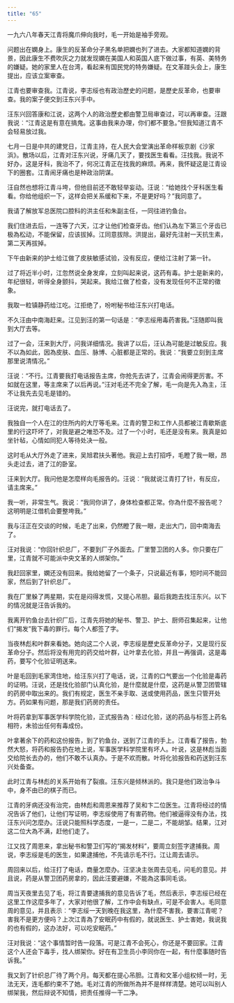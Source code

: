 ```yaml
---
title: "65"
---
```


一九六八年春天江青将魔爪伸向我时，毛一开始是袖手旁观。

问题出在嫻身上。康生的反革命分子黑名单把嫻也列了进去。大家都知道嫻的背景，因此康生不费吹灰之力就发现嫻在美国人和英国人底下做过事，有英、美特务的嫌疑。她的家里人在台湾，看起来有国民党的特务嫌疑。在文革踫头会上，康生提出，应该立案审查。

江青也要审查我。江青说，李志绥也有政治歷史的问题，是歷史反革命，也要审查。我的案子便交到汪东兴手中。

汪东兴回答康和江说，这两个人的政治歷史都由警卫局审查过，可以再审查。汪跟我说︰“江青这是有意在搞鬼。这事由我来办理，你们都不要急。”但我知道江青不会轻易放过我。

七月一日是中共的建党日，江青主持，在人民大会堂演出革命样板京剧《沙家浜》。散场以后，江青对汪东兴说，牙痛几天了，要找医生看看。汪找我。我说不好办，这是牙科，我治不了，何况江青正在找我的麻烦。再来，我怀疑这是江青设下的圈套。江青闹牙痛也是种政治阴谋。

汪自然也想将江青斗垮，但他目前还不敢轻举妄动。汪说︰“给她找个牙科医生看看。你给他组织一下，这样会把关系缓和下来，不是更好吗？”我同意了。

我请了解放军总医院口腔科的洪主任和朱副主任，一同往进钓鱼台。

我们住进去后，一连等了六天，江才让他们检查牙齿。他们认為左下第三个牙齿已极為松动，不能保留，应该拔掉。江同意拔除。洪提出，最好先注射一天抗生素，第二天再拔掉。

下午由新来的护士给江做了皮肤敏感试验，没有反应，便给江注射了第一针。

过了将近半小时，江忽然说全身发痒，立刻叫起来说，这药有毒。护士是新来的，年纪很轻，听得全身颤抖，哭起来。我给江做了检查，没有发现任何不正常的徵象。

我取一粒镇静药给江吃。江拒绝了，吩咐秘书给汪东兴打电话。

不久汪由中南海赶来。江见到汪的第一句话是︰“李志绥用毒药害我。”汪随即叫我到大厅去等。

过了一会，汪来到大厅，问我详细情况。我讲了以后，汪认為可能是过敏反应。我不以為如此，因為皮肤、血压、脉博、心脏都是正常的。我说︰“我要立刻到主席那里说清情况。”

汪说︰“不行。江青要我打电话报告主席，你抢先去讲了，江青会闹得更厉害。不如就在这里，等主席来了以后再说。”汪对毛还不完全了解，毛一向是先入為主，汪不让我先去见毛是错的。

汪说完，就打电话去了。

我独自一个人在江的住所内的大厅等毛来。江青的警卫和工作人员都被江青歇斯底里的行这吓坏了，对我是避之唯恐不及。过了一个小时，毛还是没有来。我真是如坐针毡，心情如同犯人等待处决一般。

这时毛从大厅外走了进来，吴旭君扶头著他。我迎上去打招呼，毛瞪了我一眼，昂头走过去，进了江的卧室。

汪来到大厅。我问他是怎麼样向毛报告的。汪说︰“我就说江青打了针，有反应，请主席来。”

我一听，非常生气。我说︰“我同你讲了，身体检查都正常。你為什麼不报告呢？这明明是江借机会要整垮我。”

我与汪正在交谈的时候，毛走了出来，仍然瞪了我一眼，走出大门，回中南海去了。

汪对我说︰“你回针织总厂，不要到厂子外面去。厂里警卫团的人多。你只要在厂里，江青就不可能派中央文革的人绑架你。”

我赶回家里，嫻还没有回来。我给她留了一个条子，只说最近有事，短时间不能回家，然后到了针织总厂。

我在厂里躲了两星期，实在是闷得发慌，又提心吊胆。最后我跑去找汪东兴。以下的情况就是汪告诉我的。

我离开钓鱼台去针织厂后，江青先将她的秘书、警卫、护士、厨师召集起来，让他们“揭发”我下毒的罪行。每个人都签了字。

当夜林彪和叶群来看她。她向这二个人说，李志绥是歷史反革命分子，又是现行反革命分子。然后将没有用完的药交给叶群，让叶拿去化验，并且一再强调，这是毒药，要写个化验证明送来。

叶是毛回到毛家湾住地，给汪东兴打了电话，说，江青的口气要出一个化验是毒药的证明。汪说，还是找化验部门认真化验，是什麼就是什麼，这药是从警卫团管辖的药房中取出来的。我们有规定，医生不亲手取、送或使用药品，医生只管开处方。药如果有问题，那是我们药房的责任。

叶将药拿到军事医学科学院化验，正式报告為︰经过化验，送的药品与标签上药名相符，未验出任何有毒成份。

叶拿著余下的药和这份报告，到了钓鱼台，送到了江青的手上。江青看了报告，勃然大怒，将药和报告扔在地上说，军事医学科学院里有坏人。叶说，这是林彪当面交给院长去办的，他们不敢不认真办。于是不欢而散。叶将化验报告和药送到汪东兴处备查。

此时江青与林彪的关系开始有了裂痕。汪东兴是倾林派的。我只是他们政治争斗中，身不由已的棋子而已。

江青的牙病还没有治完，由林彪和周恩来推荐了吴和卞二位医生。江青将经过的情况告诉了他们，让他们写证明，李志绥使用了有害药物。他们被逼得没有办法，找汪东兴问怎麼办。汪说只能照科学态度，一是一，二是二，不能胡邹。结果，江对这二位大為不满，赶他们走了。

江又找了周恩来，拿出秘书和警卫们写的“揭发材料”，要周立刻签字逮捕我。周说，李志绥是毛的医生，如果逮捕他，不先请示毛不行。江让周去请示。

周回来以后，给汪打了电话，商量怎麼办。汪坚决主张周去见毛，问毛的意见。并且说，药是从警卫团药房拿的，因此汪要避嫌，不能為这事同毛谈。

周当天夜里去见了毛，将江青要逮捕我的意见告诉了毛，然后表示，李志绥已经在这里工作这麼多年了，大家对他很了解，工作中会有缺点，可是不会害人。毛同意周的意见，并且表示︰“李志绥一天到晚在我这里，為什麼不害我，要害江青呢？害我不是更方便吗？上次江青為了安眠药中有假的，就说医生、护士害她，我说我的也有假的，这办法好，可以吃安眠药。”

汪对我说︰“这个事情暂时告一段落。可是江青不会死心，你还是不要回家。江青这个人还会下毒手，找人绑架你。好在有卫生员小李同你在一起，有什麼事随时告诉我。”

我又到了针织总厂待了两个月。每天都在提心吊胆。江青和文革小组权倾一时，无法无天，连毛都约束不了她。毛对江青的所做所為并不是样样清楚。她可以叫别人绑架我，然后辩说不知情，把责任推得一干二净。
